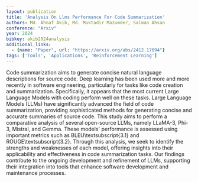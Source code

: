 ```yaml
---
layout: publication
title: 'Analysis On Llms Performance For Code Summarization'
authors: Md. Ahnaf Akib, Md. Muktadir Mazumder, Salman Ahsan
conference: "Arxiv"
year: 2024
bibkey: akib2024analysis
additional_links:
  - {name: "Paper", url: "https://arxiv.org/abs/2412.17094"}
tags: ['Tools', 'Applications', 'Reinforcement Learning']
---
```

Code summarization aims to generate concise natural language descriptions for
source code. Deep learning has been used more and more recently in software
engineering, particularly for tasks like code creation and summarization.
Specifically, it appears that the most current Large Language Models with
coding perform well on these tasks. Large Language Models (LLMs) have
significantly advanced the field of code summarization, providing sophisticated
methods for generating concise and accurate summaries of source code. This
study aims to perform a comparative analysis of several open-source LLMs,
namely LLaMA-3, Phi-3, Mistral, and Gemma. These models' performance is
assessed using important metrics such as BLEU\textsubscript\{3.1\} and
ROUGE\textsubscript\{3.2\}.
  Through this analysis, we seek to identify the strengths and weaknesses of
each model, offering insights into their applicability and effectiveness in
code summarization tasks. Our findings contribute to the ongoing development
and refinement of LLMs, supporting their integration into tools that enhance
software development and maintenance processes.
